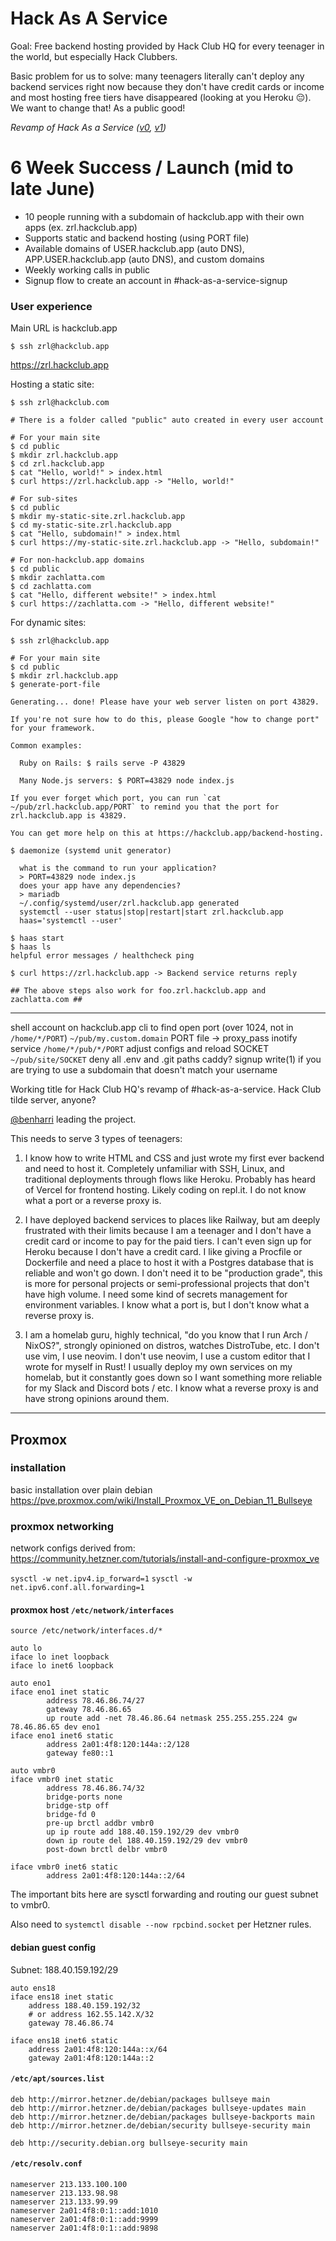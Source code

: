 # Hack As A Service

Goal: Free backend hosting provided by Hack Club HQ for every teenager in the world, but especially Hack Clubbers.

Basic problem for us to solve: many teenagers literally can't deploy any backend services right now because they don't have credit cards or income and most hosting free tiers have disappeared (looking at you Heroku 😔). We want to change that! As a public good!

_Revamp of Hack As a Service ([v0](https://github.com/hackclub/hack-as-a-service-v0), [v1](https://github.com/hack-as-a-service))_

# 6 Week Success / Launch (mid to late June)

- 10 people running with a subdomain of hackclub.app with their own apps (ex. zrl.hackclub.app)
- Supports static and backend hosting (using PORT file)
- Available domains of USER.hackclub.app (auto DNS), APP.USER.hackclub.app (auto DNS), and custom domains
- Weekly working calls in public
- Signup flow to create an account in #hack-as-a-service-signup

### User experience

Main URL is hackclub.app

    $ ssh zrl@hackclub.app

https://zrl.hackclub.app

Hosting a static site:

    $ ssh zrl@hackclub.com
    
    # There is a folder called "public" auto created in every user account
    
    # For your main site
    $ cd public
    $ mkdir zrl.hackclub.app
    $ cd zrl.hackclub.app
    $ cat "Hello, world!" > index.html
    $ curl https://zrl.hackclub.app -> "Hello, world!"
    
    # For sub-sites
    $ cd public
    $ mkdir my-static-site.zrl.hackclub.app
    $ cd my-static-site.zrl.hackclub.app
    $ cat "Hello, subdomain!" > index.html
    $ curl https://my-static-site.zrl.hackclub.app -> "Hello, subdomain!"
    
    # For non-hackclub.app domains
    $ cd public
    $ mkdir zachlatta.com
    $ cd zachlatta.com
    $ cat "Hello, different website!" > index.html
    $ curl https://zachlatta.com -> "Hello, different website!"
    
For dynamic sites:

    $ ssh zrl@hackclub.app
    
    # For your main site
    $ cd public
    $ mkdir zrl.hackclub.app
    $ generate-port-file
    
    Generating... done! Please have your web server listen on port 43829.
    
    If you're not sure how to do this, please Google "how to change port" for your framework.
    
    Common examples:

      Ruby on Rails: $ rails serve -P 43829
      
      Many Node.js servers: $ PORT=43829 node index.js

    If you ever forget which port, you can run `cat ~/pub/zrl.hackclub.app/PORT` to remind you that the port for zrl.hackclub.app is 43829.
    
    You can get more help on this at https://hackclub.app/backend-hosting.
    
    $ daemonize (systemd unit generator)

      what is the command to run your application?
      > PORT=43829 node index.js
      does your app have any dependencies?
      > mariadb
      ~/.config/systemd/user/zrl.hackclub.app generated
      systemctl --user status|stop|restart|start zrl.hackclub.app
      haas='systemctl --user'
      
    $ haas start
    $ haas ls
    helpful error messages / healthcheck ping
    
    $ curl https://zrl.hackclub.app -> Backend service returns reply
    
    ## The above steps also work for foo.zrl.hackclub.app and zachlatta.com ##

---

shell account on hackclub.app
cli to find open port (over 1024, not in `/home/*/PORT`)
`~/pub/my.custom.domain`
PORT file -> proxy_pass
inotify service `/home/*/pub/*/PORT` adjust configs and reload
SOCKET `~/pub/site/SOCKET`
deny all .env and .git paths
caddy?
signup
write(1) if you are trying to use a subdomain that doesn't match your username



Working title for Hack Club HQ's revamp of #hack-as-a-service. Hack Club tilde server, anyone?

[@benharri](https://github.com/benharri) leading the project.

This needs to serve 3 types of teenagers:

1. I know how to write HTML and CSS and just wrote my first ever backend and need to host it. Completely unfamiliar with SSH, Linux, and traditional deployments through flows like Heroku. Probably has heard of Vercel for frontend hosting. Likely coding on repl.it. I do not know what a port or a reverse proxy is.

2. I have deployed backend services to places like Railway, but am deeply frustrated with their limits because I am a teenager and I don't have a credit card or income to pay for the paid tiers. I can't even sign up for Heroku because I don't have a credit card. I like giving a Procfile or Dockerfile and need a place to host it with a Postgres database that is reliable and won't go down. I don't need it to be "production grade", this is more for personal projects or semi-professional projects that don't have high volume. I need some kind of secrets management for environment variables. I know what a port is, but I don't know what a reverse proxy is.

3. I am a homelab guru, highly technical, "do you know that I run Arch / NixOS?", strongly opinioned on distros, watches DistroTube, etc. I don't use vim, I use neovim. I don't use neovim, I use a custom editor that I wrote for myself in Rust! I usually deploy my own services on my homelab, but it constantly goes down so I want something more reliable for my Slack and Discord bots / etc. I know what a reverse proxy is and have strong opinions around them.

---

## Proxmox

### installation

basic installation over plain debian
https://pve.proxmox.com/wiki/Install_Proxmox_VE_on_Debian_11_Bullseye

### proxmox networking

network configs derived from:
https://community.hetzner.com/tutorials/install-and-configure-proxmox_ve

`sysctl -w net.ipv4.ip_forward=1`
`sysctl -w net.ipv6.conf.all.forwarding=1`

#### proxmox host `/etc/network/interfaces`
```
source /etc/network/interfaces.d/*

auto lo
iface lo inet loopback
iface lo inet6 loopback

auto eno1
iface eno1 inet static
        address 78.46.86.74/27
        gateway 78.46.86.65
        up route add -net 78.46.86.64 netmask 255.255.255.224 gw 78.46.86.65 dev eno1
iface eno1 inet6 static
        address 2a01:4f8:120:144a::2/128
        gateway fe80::1

auto vmbr0
iface vmbr0 inet static
        address 78.46.86.74/32
        bridge-ports none
        bridge-stp off
        bridge-fd 0
        pre-up brctl addbr vmbr0
        up ip route add 188.40.159.192/29 dev vmbr0
        down ip route del 188.40.159.192/29 dev vmbr0
        post-down brctl delbr vmbr0

iface vmbr0 inet6 static
        address 2a01:4f8:120:144a::2/64
```
The important bits here are sysctl forwarding and routing our guest subnet to vmbr0.

Also need to `systemctl disable --now rpcbind.socket` per Hetzner rules.

#### debian guest config

Subnet:	188.40.159.192/29

```
auto ens18
iface ens18 inet static
    address 188.40.159.192/32
    # or address 162.55.142.X/32
    gateway 78.46.86.74

iface ens18 inet6 static
    address 2a01:4f8:120:144a::x/64
    gateway 2a01:4f8:120:144a::2

```

#### `/etc/apt/sources.list`
```
deb http://mirror.hetzner.de/debian/packages bullseye main
deb http://mirror.hetzner.de/debian/packages bullseye-updates main
deb http://mirror.hetzner.de/debian/packages bullseye-backports main
deb http://mirror.hetzner.de/debian/security bullseye-security main

deb http://security.debian.org bullseye-security main
```

#### `/etc/resolv.conf`
```
nameserver 213.133.100.100
nameserver 213.133.98.98
nameserver 213.133.99.99
nameserver 2a01:4f8:0:1::add:1010
nameserver 2a01:4f8:0:1::add:9999
nameserver 2a01:4f8:0:1::add:9898
```


